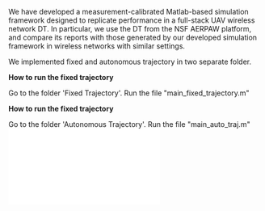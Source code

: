 We have developed a measurement-calibrated Matlab-based simulation framework designed to replicate performance in a full-stack UAV wireless network DT. In particular, we use the DT from the NSF AERPAW platform, and compare its reports with those generated by our developed simulation framework in
wireless networks with similar settings. 

We implemented fixed and autonomous trajectory in two separate folder.

**How to run the fixed trajectory**

Go to the folder 'Fixed Trajectory'. Run the file "main_fixed_trajectory.m"

**How to run the fixed trajectory**

Go to the folder 'Autonomous Trajectory'. Run the file "main_auto_traj.m"
![Description](autonomous.fig)

